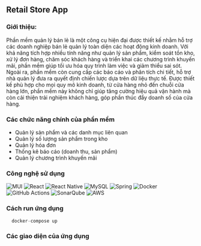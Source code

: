 ## Retail Store App

### Giới thiệu:
  Phần mềm quản lý bán lẻ là một công cụ hiện đại được thiết kế nhằm hỗ trợ các doanh nghiệp bán lẻ 
quản lý toàn diện các hoạt động kinh doanh. Với khả năng tích hợp nhiều tính năng như quản lý sản phẩm, kiểm soát tồn kho, xử lý đơn hàng, chăm sóc khách hàng và triển khai
các chương trình khuyến mãi, phần mềm giúp tối ưu hóa quy trình làm việc và giảm thiểu sai sót. Ngoài ra, phần mềm còn cung cấp các báo cáo và phân tích chi tiết, hỗ trợ nhà
quản lý đưa ra quyết định chiến lược dựa trên dữ liệu thực tế. Được thiết kế phù hợp cho mọi quy mô kinh doanh, từ cửa hàng nhỏ đến chuỗi cửa hàng lớn, phần mềm này
không chỉ giúp tăng cường hiệu quả vận hành mà còn cải thiện trải nghiệm khách hàng, góp phần thúc đẩy doanh số của cửa hàng.

### Các chức năng chính của phần mềm
- Quản lý sản phẩm và các danh mục liên quan
- Quản lý số lượng sản phẩm trong kho
- Quản lý hóa đơn
- Thống kê báo cáo (doanh thu, sản phẩm)
- Quản lý chương trình khuyến mãi

### Công nghệ sử dụng

![MUI](https://img.shields.io/badge/MUI-%230081CB.svg?style=for-the-badge&logo=mui&logoColor=white)
![React](https://img.shields.io/badge/react-%2320232a.svg?style=for-the-badge&logo=react&logoColor=%2361DAFB)
![React Native](https://img.shields.io/badge/react_native-%2320232a.svg?style=for-the-badge&logo=react&logoColor=%2361DAFB)
![MySQL](https://img.shields.io/badge/mysql-4479A1.svg?style=for-the-badge&logo=mysql&logoColor=white)
![Spring](https://img.shields.io/badge/spring-%236DB33F.svg?style=for-the-badge&logo=spring&logoColor=white)
![Docker](https://img.shields.io/badge/docker-%230db7ed.svg?style=for-the-badge&logo=docker&logoColor=white)
![GitHub Actions](https://img.shields.io/badge/github%20actions-%232671E5.svg?style=for-the-badge&logo=githubactions&logoColor=white)
![SonarQube](https://img.shields.io/badge/SonarQube-black?style=for-the-badge&logo=sonarqube&logoColor=4E9BCD)
![AWS](https://img.shields.io/badge/AWS-%23FF9900.svg?style=for-the-badge&logo=amazon-aws&logoColor=white)

### Cách run ứng dụng

```javascript
  docker-compose up
```

### Các giao diện của ứng dụng
